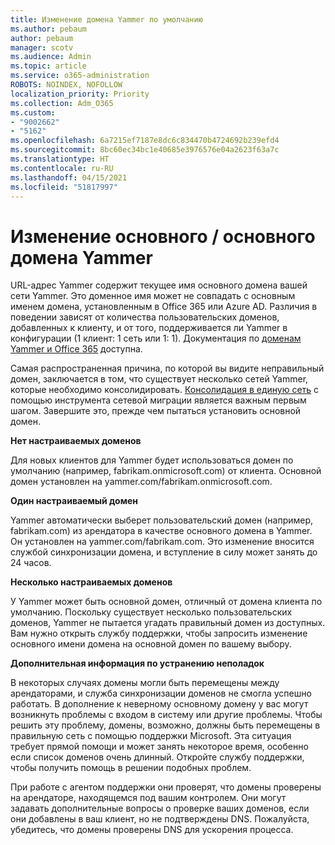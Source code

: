 ```yaml
---
title: Изменение домена Yammer по умолчанию
ms.author: pebaum
author: pebaum
manager: scotv
ms.audience: Admin
ms.topic: article
ms.service: o365-administration
ROBOTS: NOINDEX, NOFOLLOW
localization_priority: Priority
ms.collection: Adm_O365
ms.custom:
- "9002662"
- "5162"
ms.openlocfilehash: 6a7215ef7187e8dc6c834470b4724692b239efd4
ms.sourcegitcommit: 8bc60ec34bc1e40685e3976576e04a2623f63a7c
ms.translationtype: HT
ms.contentlocale: ru-RU
ms.lasthandoff: 04/15/2021
ms.locfileid: "51817997"
---
```

# <a name="changing-the-defaultprimary-yammer-domain"></a>Изменение основного / основного домена Yammer

URL-адрес Yammer содержит текущее имя основного домена вашей сети Yammer. Это доменное имя может не совпадать с основным именем домена, установленным в Office 365 или Azure AD. Различия в поведении зависят от количества пользовательских доменов, добавленных к клиенту, и от того, поддерживается ли Yammer в конфигурации (1 клиент: 1 сеть или 1: 1). Документация по [доменам Yammer и Office 365](https://docs.microsoft.com/yammer/configure-your-yammer-network/manage-yammer-domains) доступна.

Самая распространенная причина, по которой вы видите неправильный домен, заключается в том, что существует несколько сетей Yammer, которые необходимо консолидировать. [Консолидация в единую сеть](https://docs.microsoft.com/yammer/configure-your-yammer-network/consolidate-multiple-yammer-networks) с помощью инструмента сетевой миграции является важным первым шагом. Завершите это, прежде чем пытаться установить основной домен.

**Нет настраиваемых доменов**

Для новых клиентов для Yammer будет использоваться домен по умолчанию (например, fabrikam.onmicrosoft.com) от клиента. Основной домен установлен на yammer.com/fabrikam.onmicrosoft.com.

**Один настраиваемый домен**

Yammer автоматически выберет пользовательский домен (например, fabrikam.com) из арендатора в качестве основного домена в Yammer. Он установлен на yammer.com/fabrikam.com. Это изменение вносится службой синхронизации домена, и вступление в силу может занять до 24 часов.

**Несколько настраиваемых доменов**

У Yammer может быть основной домен, отличный от домена клиента по умолчанию. Поскольку существует несколько пользовательских доменов, Yammer не пытается угадать правильный домен из доступных. Вам нужно открыть службу поддержки, чтобы запросить изменение основного имени домена на основной домен по вашему выбору.

**Дополнительная информация по устранению неполадок**

В некоторых случаях домены могли быть перемещены между арендаторами, и служба синхронизации доменов не смогла успешно работать. В дополнение к неверному основному домену у вас могут возникнуть проблемы с входом в систему или другие проблемы. Чтобы решить эту проблему, домены, возможно, должны быть перемещены в правильную сеть с помощью поддержки Microsoft. Эта ситуация требует прямой помощи и может занять некоторое время, особенно если список доменов очень длинный. Откройте службу поддержки, чтобы получить помощь в решении подобных проблем.

При работе с агентом поддержки они проверят, что домены проверены на арендаторе, находящемся под вашим контролем. Они могут задавать дополнительные вопросы о проверке ваших доменов, если они добавлены в ваш клиент, но не подтверждены DNS. Пожалуйста, убедитесь, что домены проверены DNS для ускорения процесса.
